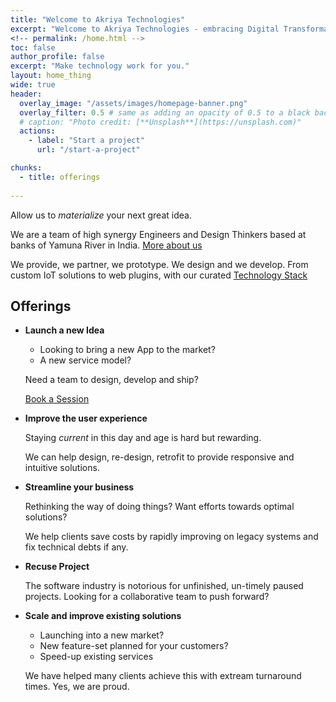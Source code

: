 ```yaml
---
title: "Welcome to Akriya Technologies"
excerpt: "Welcome to Akriya Technologies - embracing Digital Transformation"
<!-- permalink: /home.html -->
toc: false
author_profile: false
excerpt: "Make technology work for you."
layout: home_thing
wide: true
header:
  overlay_image: "/assets/images/homepage-banner.png"
  overlay_filter: 0.5 # same as adding an opacity of 0.5 to a black background
  # caption: "Photo credit: [**Unsplash**](https://unsplash.com)"
  actions:
    - label: "Start a project"
      url: "/start-a-project"

chunks:
  - title: offerings
    
---
```



Allow us to _materialize_ your next great idea.

We are a team of high synergy Engineers and Design Thinkers based at banks of Yamuna River in India.
[More about us](/core)


We provide, we partner, we prototype. We design and we develop.
From custom IoT solutions to web plugins, with our curated [Technology Stack](/tech)

## Offerings
* __Launch a new Idea__
  - Looking to bring a new App to the market?
  - A new service model?

  Need a team to design, develop and ship?

  [Book a Session](/contact?type="new-idea")

* __Improve the user experience__
  
  Staying _current_ in this day and age is hard but rewarding. 

  We can help design, re-design, retrofit to provide responsive and intuitive solutions.

* __Streamline your business__

  Rethinking the way of doing things?
  Want efforts towards optimal solutions?

  We help clients save costs by rapidly improving on legacy systems and fix technical debts if any.

* __Recuse Project__

  The software industry is notorious for unfinished, un-timely paused projects. Looking for a collaborative team to push forward?

  
* __Scale and improve existing solutions__
  - Launching into a new market?
  - New feature-set planned for your customers?
  - Speed-up existing services

  We have helped many clients achieve this with extream turnaround times. Yes, we are proud.

